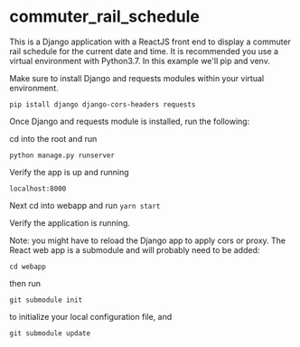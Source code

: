 # commuter_rail_schedule
This is a Django application with a ReactJS front end to display a commuter rail schedule for the current date and time.
It is recommended you use a virtual environment with Python3.7. In this example we'll pip and venv. 

Make sure to install Django and requests modules within your virtual environment.

`pip istall django django-cors-headers requests`

Once Django and requests module is installed, run the following:

cd into the root and run

`python manage.py runserver`

Verify the app is up and running

`localhost:8000`

Next cd into webapp and run 
`yarn start`

Verify the application is running.

Note: you might have to reload the Django app to apply cors or proxy.
The React web app is a submodule and will probably need to be added:

`cd webapp` 

then run

`git submodule init` 

to initialize your local configuration file, and 

`git submodule update
`
